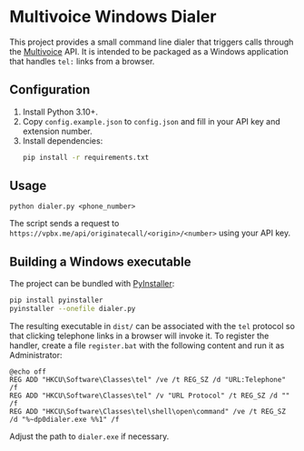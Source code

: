 # Multivoice Windows Dialer

This project provides a small command line dialer that triggers calls through the [Multivoice](https://doc.vpbx.me/admin/ws/#ringing) API. It is intended to be packaged as a Windows application that handles `tel:` links from a browser.

## Configuration
1. Install Python 3.10+.
2. Copy `config.example.json` to `config.json` and fill in your API key and extension number.
3. Install dependencies:
   ```bash
   pip install -r requirements.txt
   ```

## Usage
```
python dialer.py <phone_number>
```
The script sends a request to `https://vpbx.me/api/originatecall/<origin>/<number>` using your API key.

## Building a Windows executable
The project can be bundled with [PyInstaller](https://www.pyinstaller.org/):
```bash
pip install pyinstaller
pyinstaller --onefile dialer.py
```
The resulting executable in `dist/` can be associated with the `tel` protocol so that clicking telephone links in a browser will invoke it. To register the handler, create a file `register.bat` with the following content and run it as Administrator:
```
@echo off
REG ADD "HKCU\Software\Classes\tel" /ve /t REG_SZ /d "URL:Telephone" /f
REG ADD "HKCU\Software\Classes\tel" /v "URL Protocol" /t REG_SZ /d "" /f
REG ADD "HKCU\Software\Classes\tel\shell\open\command" /ve /t REG_SZ /d "%~dp0dialer.exe %%1" /f
```
Adjust the path to `dialer.exe` if necessary.
